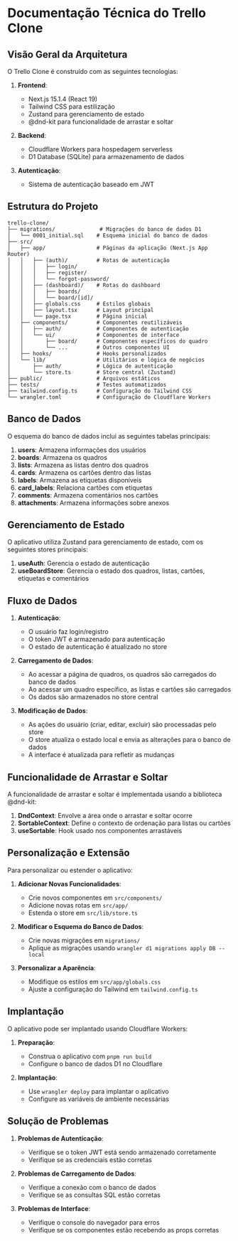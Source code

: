 # Documentação Técnica do Trello Clone

## Visão Geral da Arquitetura

O Trello Clone é construído com as seguintes tecnologias:

1. **Frontend**:
   - Next.js 15.1.4 (React 19)
   - Tailwind CSS para estilização
   - Zustand para gerenciamento de estado
   - @dnd-kit para funcionalidade de arrastar e soltar

2. **Backend**:
   - Cloudflare Workers para hospedagem serverless
   - D1 Database (SQLite) para armazenamento de dados

3. **Autenticação**:
   - Sistema de autenticação baseado em JWT

## Estrutura do Projeto

```
trello-clone/
├── migrations/              # Migrações do banco de dados D1
│   └── 0001_initial.sql    # Esquema inicial do banco de dados
├── src/
│   ├── app/                # Páginas da aplicação (Next.js App Router)
│   │   ├── (auth)/         # Rotas de autenticação
│   │   │   ├── login/
│   │   │   ├── register/
│   │   │   └── forgot-password/
│   │   ├── (dashboard)/    # Rotas do dashboard
│   │   │   ├── boards/
│   │   │   └── board/[id]/
│   │   ├── globals.css     # Estilos globais
│   │   ├── layout.tsx      # Layout principal
│   │   └── page.tsx        # Página inicial
│   ├── components/         # Componentes reutilizáveis
│   │   ├── auth/           # Componentes de autenticação
│   │   └── ui/             # Componentes de interface
│   │       ├── board/      # Componentes específicos do quadro
│   │       └── ...         # Outros componentes UI
│   ├── hooks/              # Hooks personalizados
│   └── lib/                # Utilitários e lógica de negócios
│       ├── auth/           # Lógica de autenticação
│       └── store.ts        # Store central (Zustand)
├── public/                 # Arquivos estáticos
├── tests/                  # Testes automatizados
├── tailwind.config.ts      # Configuração do Tailwind CSS
└── wrangler.toml           # Configuração do Cloudflare Workers
```

## Banco de Dados

O esquema do banco de dados inclui as seguintes tabelas principais:

1. **users**: Armazena informações dos usuários
2. **boards**: Armazena os quadros
3. **lists**: Armazena as listas dentro dos quadros
4. **cards**: Armazena os cartões dentro das listas
5. **labels**: Armazena as etiquetas disponíveis
6. **card_labels**: Relaciona cartões com etiquetas
7. **comments**: Armazena comentários nos cartões
8. **attachments**: Armazena informações sobre anexos

## Gerenciamento de Estado

O aplicativo utiliza Zustand para gerenciamento de estado, com os seguintes stores principais:

1. **useAuth**: Gerencia o estado de autenticação
2. **useBoardStore**: Gerencia o estado dos quadros, listas, cartões, etiquetas e comentários

## Fluxo de Dados

1. **Autenticação**:
   - O usuário faz login/registro
   - O token JWT é armazenado para autenticação
   - O estado de autenticação é atualizado no store

2. **Carregamento de Dados**:
   - Ao acessar a página de quadros, os quadros são carregados do banco de dados
   - Ao acessar um quadro específico, as listas e cartões são carregados
   - Os dados são armazenados no store central

3. **Modificação de Dados**:
   - As ações do usuário (criar, editar, excluir) são processadas pelo store
   - O store atualiza o estado local e envia as alterações para o banco de dados
   - A interface é atualizada para refletir as mudanças

## Funcionalidade de Arrastar e Soltar

A funcionalidade de arrastar e soltar é implementada usando a biblioteca @dnd-kit:

1. **DndContext**: Envolve a área onde o arrastar e soltar ocorre
2. **SortableContext**: Define o contexto de ordenação para listas ou cartões
3. **useSortable**: Hook usado nos componentes arrastáveis

## Personalização e Extensão

Para personalizar ou estender o aplicativo:

1. **Adicionar Novas Funcionalidades**:
   - Crie novos componentes em `src/components/`
   - Adicione novas rotas em `src/app/`
   - Estenda o store em `src/lib/store.ts`

2. **Modificar o Esquema do Banco de Dados**:
   - Crie novas migrações em `migrations/`
   - Aplique as migrações usando `wrangler d1 migrations apply DB --local`

3. **Personalizar a Aparência**:
   - Modifique os estilos em `src/app/globals.css`
   - Ajuste a configuração do Tailwind em `tailwind.config.ts`

## Implantação

O aplicativo pode ser implantado usando Cloudflare Workers:

1. **Preparação**:
   - Construa o aplicativo com `pnpm run build`
   - Configure o banco de dados D1 no Cloudflare

2. **Implantação**:
   - Use `wrangler deploy` para implantar o aplicativo
   - Configure as variáveis de ambiente necessárias

## Solução de Problemas

1. **Problemas de Autenticação**:
   - Verifique se o token JWT está sendo armazenado corretamente
   - Verifique se as credenciais estão corretas

2. **Problemas de Carregamento de Dados**:
   - Verifique a conexão com o banco de dados
   - Verifique se as consultas SQL estão corretas

3. **Problemas de Interface**:
   - Verifique o console do navegador para erros
   - Verifique se os componentes estão recebendo as props corretas
